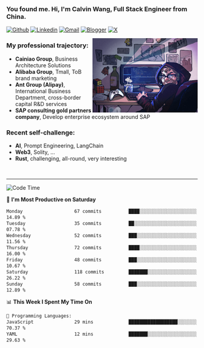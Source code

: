 <!-- Greeting -->
### You found me. Hi, I'm Calvin Wang, Full Stack Engineer from China.

[![Github](https://img.shields.io/badge/-Github-000?style=flat&logo=Github&logoColor=white)](https://github.com/wangjunneil)
[![Linkedin](https://img.shields.io/badge/-LinkedIn-blue?style=flat&logo=Linkedin&logoColor=white)](https://www.linkedin.com/in/wangjunneil/)
[![Gmail](https://img.shields.io/badge/-Gmail-c14438?style=flat&logo=Gmail&logoColor=white)](mailto:wangjunneil@gmail.com)
[![Blogger](https://img.shields.io/badge/-Blogger-gray?style=flat&logo=Blogger&logoColor=white)](https://www.wangjun.dev)
[![X](https://img.shields.io/badge/-Twitter-gray?style=flat&logo=X&logoColor=white)](https://twitter.com/0xICalvin)

<!--Introduction -->

<img align="right" alt="img" src="https://raw.githubusercontent.com/wangjunneil/wangjunneil/main/imgs/cover_image.png" width="55%" height="auto" />

### My professional trajectory: 
- **Cainiao Group**, Business Architecture Solutions
- **Alibaba Group**, Tmall, ToB brand marketing
- **Ant Group (Alipay)**, International Business Department, cross-border capital R&D services
- **SAP consulting gold partners company**, Develop enterprise ecosystem around SAP
### Recent self-challenge:
- **AI**, Prompt Engineering, LangChain
- **Web3**, Solity, ...
- **Rust**, challenging, all-round, very interesting

<br/>

---
<!-- Your badges -->

<!--START_SECTION:waka-->
![Code Time](http://img.shields.io/badge/Code%20Time-332%20hrs%2029%20mins-blue)

📅 **I'm Most Productive on Saturday** 

```text
Monday                   67 commits          ████░░░░░░░░░░░░░░░░░░░░░   14.89 % 
Tuesday                  35 commits          ██░░░░░░░░░░░░░░░░░░░░░░░   07.78 % 
Wednesday                52 commits          ███░░░░░░░░░░░░░░░░░░░░░░   11.56 % 
Thursday                 72 commits          ████░░░░░░░░░░░░░░░░░░░░░   16.00 % 
Friday                   48 commits          ███░░░░░░░░░░░░░░░░░░░░░░   10.67 % 
Saturday                 118 commits         ███████░░░░░░░░░░░░░░░░░░   26.22 % 
Sunday                   58 commits          ███░░░░░░░░░░░░░░░░░░░░░░   12.89 % 
```


📊 **This Week I Spent My Time On** 

```text
💬 Programming Languages: 
JavaScript               29 mins             ██████████████████░░░░░░░   70.37 % 
YAML                     12 mins             ███████░░░░░░░░░░░░░░░░░░   29.63 % 
```


<!--END_SECTION:waka-->
